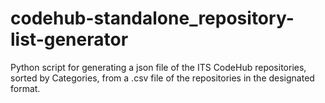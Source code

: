 # codehub-standalone_repository-list-generator
Python script for generating a json file of the ITS CodeHub repositories, sorted by Categories, from a .csv file of the repositories in the designated format.
